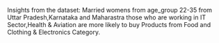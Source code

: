 Insights from the dataset:
        Married womens from age_group 22-35 from Uttar Pradesh,Karnataka and Maharastra those who are working in IT Sector,Health & Aviation are more likely to buy Products from Food and Clothing & Electronics Category.
